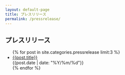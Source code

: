 ```yaml
---
layout: default-page
title: プレスリリース
permalink: /pressrelease/
---
```


## プレスリリース

<div id="archives">
  <ul class="post-list">
    {% for post in site.categories.pressrelease limit:3 %}
      <li><a href="{{ site.baseurl }}{{ post.url }}">{{post.title}}</a><br /><span class="date">{{post.date | date: "%Y/%m/%d"}}</span></li>
    {% endfor %}
  </ul>
</div>
